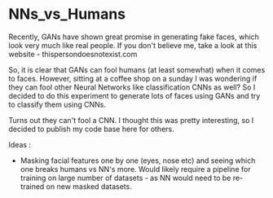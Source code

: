 # NNs_vs_Humans

Recently, GANs have shown great promise in generating fake faces, which look very much like real people. If you don't believe me, take a look at this website - thispersondoesnotexist.com

So, it is clear that GANs can fool humans (at least somewhat) when it comes to faces. However, sitting at a coffee shop on a sunday I was wondering if they can fool other Neural Networks like classification CNNs as well? So I decided to do this experiment to generate lots of faces using GANs and try to classify them using CNNs.

Turns out they can't fool a CNN. I thought this was pretty interesting, so I decided to publish my code base here for others.


Ideas : 

- Masking facial features one by one (eyes, nose etc) and seeing which one breaks humans vs NN's more. Would likely require a pipeline for training on large number of datasets - as NN would need to be re-trained on new masked datasets.
